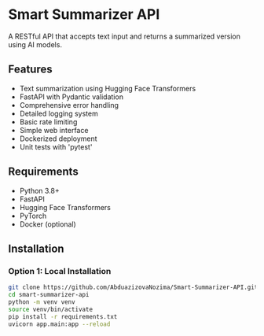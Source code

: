 # Smart Summarizer API

A RESTful API that accepts text input and returns a summarized version using AI models.

## Features

- Text summarization using Hugging Face Transformers
- FastAPI with Pydantic validation
- Comprehensive error handling
- Detailed logging system
- Basic rate limiting
- Simple web interface
- Dockerized deployment
- Unit tests with 'pytest'

## Requirements

- Python 3.8+
- FastAPI
- Hugging Face Transformers
- PyTorch
- Docker (optional)

## Installation

### Option 1: Local Installation

```bash
git clone https://github.com/AbduazizovaNozima/Smart-Summarizer-API.git
cd smart-summarizer-api
python -m venv venv
source venv/bin/activate
pip install -r requirements.txt
uvicorn app.main:app --reload